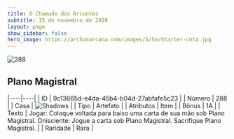 ```yaml
---
title: O Chamado dos Arcontes
subtitle: 15 de novembro de 2018
layout: page
show_sidebar: false
hero_image: https://archonarcana.com/images/5/5e/Starter-cota.jpg
---
```


![288](https://cdn.keyforgegame.com/media/card_front/pt/341_288_8FJVHVWFWC4P_pt.png)

## Plano Magistral

|----|----|
| ID | 9c13665d-e4da-45b4-b04d-27abfafe5c23 |
| Número | 288 |
| Casa | ![Shadows](https://archonarcana.com/images/thumb/e/ee/Shadows.png/22px-Shadows.png "Sombras") |
| Tipo | Artefato |
| Atributos | Item |
| Bônus | 1A |
| Texto | Jogar: Coloque voltada para baixo uma carta de sua mão sob Plano Magistral. Onisciente: Jogue a carta sob Plano Magistral. Sacrifique Plano Magistral. |
| Raridade | Rara |

